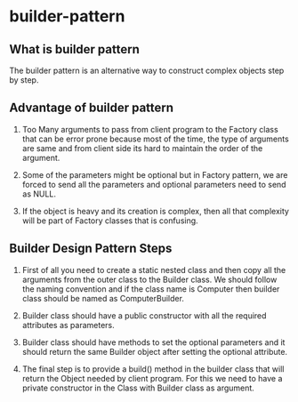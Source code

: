 # builder-pattern

## What is builder pattern
The builder pattern is an alternative way to construct complex objects step by step.

## Advantage of builder pattern
1. Too Many arguments to pass from client program to the Factory class that can be error prone because most of the time, the type of arguments are same and from client side its hard to maintain the order of the argument.

2. Some of the parameters might be optional but in Factory pattern, we are forced to send all the parameters and optional parameters need to send as NULL.

3. If the object is heavy and its creation is complex, then all that complexity will be part of Factory classes that is confusing.

## Builder Design Pattern Steps
1. First of all you need to create a static nested class and then copy all the arguments from the outer class to the Builder class. We should follow the naming convention and if the class name is Computer then builder class should be named as ComputerBuilder.

2. Builder class should have a public constructor with all the required attributes as parameters.

3. Builder class should have methods to set the optional parameters and it should return the same Builder object after setting the optional attribute.

4. The final step is to provide a build() method in the builder class that will return the Object needed by client program. For this we need to have a private constructor in the Class with Builder class as argument.
